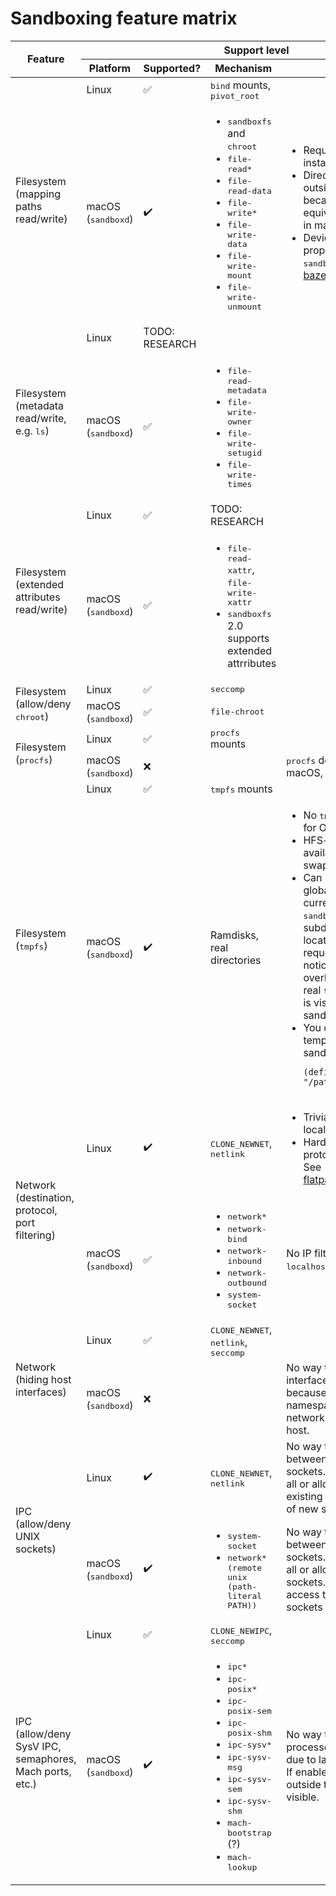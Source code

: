 # Sandboxing feature matrix

<table>
  <thead>
    <tr>
      <th rowspan="2">Feature</th>
      <th colspan="4">Support level</th>
    </tr>
    <tr>
      <th>Platform</th>
      <th>Supported?</th>
      <th>Mechanism</th>
      <th>Caveats</th>
    </tr>
  </thead>
  <tbody>
    <!-- ROW BEGIN -->
    <tr>
      <td rowspan="2">Filesystem (mapping paths read/write)</td>
      <td>Linux</td>
      <td>✅</td>
      <td><tt>bind</tt> mounts, <tt>pivot_root</tt></td>
      <td></td>
    </tr>
    <tr>
      <td>macOS (<tt>sandboxd</tt>)</td>
      <td>✔️ </td>
      <td>
        <ul>
          <li><tt>sandboxfs</tt> and <tt>chroot</tt></li>
          <li><tt>file-read*</tt></li>
          <li><tt>file-read-data</tt></li>
          <li><tt>file-write*</tt></li>
          <li><tt>file-write-data</tt></li>
          <li><tt>file-write-mount</tt></li>
          <li><tt>file-write-unmount</tt></li>
        </ul>
      </td>
      <td>
        <ul>
          <li>Requires OSXFUSE to be installed separately.</li>
          <li>
            Directory tree is visible outside the sandbox because there is no
            equivalent to <tt>pivot_root</tt> in macOS.
          </li>
          <li>
            Device files are not properly supported on <tt>sandboxfs</tt>. See
            <a href="https://github.com/bazelbuild/sandboxfs/issues/87">
            bazelbuild/sandboxfs#87</a>.
          </li>
        </ul>
      </td>
    </tr>
    <!-- ROW BEGIN -->
    <tr>
      <td rowspan="2">Filesystem (metadata read/write, e.g. <tt>ls</tt>)</td>
      <td>Linux</td>
      <td>TODO: RESEARCH</td>
      <td></td>
      <td></td>
    </tr>
    <tr>
      <td>macOS (<tt>sandboxd</tt>)</td>
      <td>✅</td>
      <td>
        <ul>
          <li><tt>file-read-metadata</tt></li>
          <li><tt>file-write-owner</tt></li>
          <li><tt>file-write-setugid</tt></li>
          <li><tt>file-write-times</tt></li>
        </ul>
      </td>
      <td></td>
    </tr>
    <!-- ROW BEGIN -->
    <tr>
      <td rowspan="2">Filesystem (extended attributes read/write)</td>
      <td>Linux</td>
      <td>✅</td>
      <td>TODO: RESEARCH</td>
      <td></td>
    </tr>
    <tr>
      <td>macOS (<tt>sandboxd</tt>)</td>
      <td>✅</td>
      <td>
        <ul>
          <li><tt>file-read-xattr</tt>, <tt>file-write-xattr</tt></li>
          <li><tt>sandboxfs</tt> 2.0 supports extended attrributes</li>
        </ul>
      </td>
      <td></td>
    </tr>
    <!-- ROW BEGIN -->
    <tr>
      <td rowspan="2">Filesystem (allow/deny <tt>chroot</tt>)</td>
      <td>Linux</td>
      <td>✅</td>
      <td><tt>seccomp</tt></td>
      <td></td>
    </tr>
    <tr>
      <td>macOS (<tt>sandboxd</tt>)</td>
      <td>✅</td>
      <td><tt>file-chroot</tt></td>
      <td></td>
    </tr>
    <!-- ROW BEGIN -->
    <tr>
      <td rowspan="2">Filesystem (<tt>procfs</tt>)</td>
      <td>Linux</td>
      <td>✅</td>
      <td><tt>procfs</tt> mounts</td>
      <td></td>
    </tr>
    <tr>
      <td>macOS (<tt>sandboxd</tt>)</td>
      <td>❌</td>
      <td></td>
      <td><tt>procfs</tt> does not exist on macOS, so it's not applicable.</td>
    </tr>
    <!-- ROW BEGIN -->
    <tr>
      <td rowspan="2">Filesystem (<tt>tmpfs</tt>)</td>
      <td>Linux</td>
      <td>✅</td>
      <td><tt>tmpfs</tt> mounts</td>
      <td></td>
    </tr>
    <tr>
      <td>macOS (<tt>sandboxd</tt>)</td>
      <td>✔️ </td>
      <td>Ramdisks, real directories</td>
      <td>
        <ul>
          <li>No <tt>tmpfs</tt> implementation for OSXFUSE, sadly.
          <li>HFS+ ramdisks are available, but they cannot swap to disk.</li>
          <li>
            Can be emulated with a global temp dir for the current session and
            using <tt>sandboxfs</tt> to map subdirectories to each location
            where a <tt>tmpfs</tt> is requested. This has noticeable performance
            overhead, though, unlike real <tt>tmpfs</tt>, and the dirtree is
            visible outside the sandbox.
          </li>
          <li>
            You can set the global temp dir location in the sandbox like this:
            <pre><code>(define TMPDIR (literal "/path/to/tmpdir"))</code></pre>
          </li>
        </ul>
      </td>
    </tr>
    <!-- ROW BEGIN -->
    <tr>
      <td rowspan="2">Network (destination, protocol, port filtering)</td>
      <td>Linux</td>
      <td>✔️ </td>
      <td><tt>CLONE_NEWNET</tt>, <tt>netlink</tt></td>
      <td>
        <ul>
          <li>Trivial to set up block-all, local-only, and allow-all.</li>
          <li>
            Harder to do fine-tuned protocol and port filtering.
            See <a href="https://github.com/flatpak/flatpak/issues/1202">
            flatpak/flatpak#1202</a>.
          </li>
        </ul>
      </td>
    </tr>
    <tr>
      <td>macOS (<tt>sandboxd</tt>)</td>
      <td>✅</td>
      <td>
        <ul>
          <li><tt>network*</tt></li>
          <li><tt>network-bind</tt></li>
          <li><tt>network-inbound</tt></li>
          <li><tt>network-outbound</tt></li>
          <li><tt>system-socket</tt>
        </ul>
      </td>
      <td>No IP filtering; only accepts <tt>localhost</tt> or <tt>*</tt>.</td>
    </tr>
    <!-- ROW BEGIN -->
    <tr>
      <td rowspan="2">Network (hiding host interfaces)</td>
      <td>Linux</td>
      <td>✅</td>
      <td><tt>CLONE_NEWNET</tt>, <tt>netlink</tt>, <tt>seccomp</tt></td>
      <td></td>
    </tr>
    <tr>
      <td>macOS (<tt>sandboxd</tt>)</td>
      <td>❌</td>
      <td></td>
      <td>
        No way to hide host network interfaces on macOS because lack of
        namespacing. Inherits network configuration from host.
      </td>
    </tr>
    <!-- ROW BEGIN -->
    <tr>
      <td rowspan="2">IPC (allow/deny UNIX sockets)</td>
      <td>Linux</td>
      <td>✔️ </td>
      <td><tt>CLONE_NEWNET</tt>, <tt>netlink</tt></td>
      <td>
        No way to differentiate between TCP and UNIX sockets. You can only block
        all or allow all access to existing sockets or creation of new sockets.
      </td>
    </tr>
    <tr>
      <td>macOS (<tt>sandboxd</tt>)</td>
      <td>✔️ </td>
      <td>
        <ul>
          <li><tt>system-socket</tt></li>
          <li><tt>network* (remote unix (path-literal PATH))</tt></li>
        </ul>
      </td>
      <td>
        No way to differentiate between TCP and UNIX sockets. You can only block
        all or allow all creation of new sockets. We <i>can</i> whitelist access
        to external UNIX sockets by path, though.
      </td>
    </tr>
    <!-- ROW BEGIN -->
    <tr>
      <td rowspan="2">IPC (allow/deny SysV IPC, semaphores, Mach ports, etc.)</td>
      <td>Linux</td>
      <td>✅</td>
      <td><tt>CLONE_NEWIPC</tt>, <tt>seccomp</tt></td>
      <td></td>
    </tr>
    <tr>
      <td>macOS (<tt>sandboxd</tt>)</td>
      <td>✔️ </td>
      <td>
        <ul>
          <li><tt>ipc*</tt></li>
          <li><tt>ipc-posix*</tt></li>
          <li><tt>ipc-posix-sem</tt></li>
          <li><tt>ipc-posix-shm</tt></li>
          <li><tt>ipc-sysv*</tt></li>
          <li><tt>ipc-sysv-msg</tt></li>
          <li><tt>ipc-sysv-sem</tt></li>
          <li><tt>ipc-sysv-shm</tt></li>
          <li><tt>mach-bootstrap</tt> (?)</li>
          <li><tt>mach-lookup</tt></li>
        </ul>
      </td>
      <td>
        No way to restrict IPC only to processes inside the sandbox due to lack
        of namespacing. If enabled, IPC endpoints outside the sandbox are
        visible.
      </td>
    </tr>
  </tbody>
</table>
